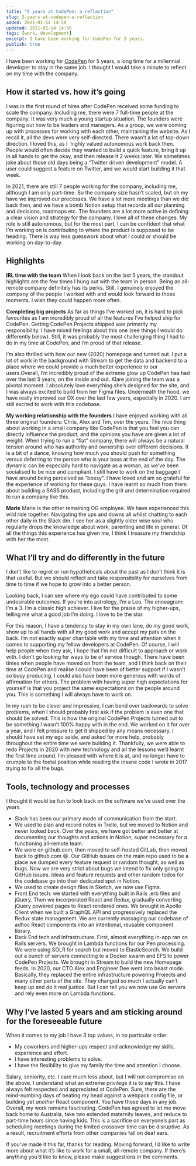 ```yaml
---
title: "5 years at CodePen: a reflection"
slug: 5-years-at-codepen-a-reflection
added: 2021-01-14 14:50
updated: 2021-01-14 14:50
tags: [work, development]
excerpt: I have been working for CodePen for 5 years.
publish: true
---
```


I have been working for [CodePen](https://codepen.io) for 5 years, a long time for a millennial developer to stay in the same job. I thought I would take a minute to reflect on my time with the company.

## How it started vs. how it’s going

I was in the first round of hires after CodePen received some funding to scale the company. Including me, there were 7 full-time people at the company. It was very much a young startup situation. The founders were figuring out how to be leaders and managers. As a group, we were coming up with processes for working with each other, maintaining the website. As I recall it, all the devs were very self-directed. There wasn’t a lot of top-down direction. I loved this, as I  highly valued autonomous work back then. People would often decide they wanted to build a quick feature, bring it up in all hands to get the okay, and then release it 2 weeks later. We sometimes joke about those old days being a “Twitter driven development” model. A user could suggest a feature on Twitter, and we would start building it that week.

In 2021, there are still 7 people working for the company, including me, although I am only part-time. So the company size hasn’t scaled, but oh my have we improved our processes. We have a lot more meetings than we did back then, and we have a bomb Notion setup that records all our planning and decisions, roadmaps etc. The founders are a lot more active in defining a clear vision and strategy for the company. I love all of these changes. My role is still autonomous, but for the most part, I can be confident that what I’m working on is contributing to where the product is supposed to be heading. There is way less guesswork about what I could or should be working on day-to-day.  

## Highlights

**IRL time with the team**
When I look back on the last 5 years, the standout highlights are the few times I hung out with the team in person. Being an all-remote company definitely has its perks. Still, I genuinely enjoyed the company of the people I worked with and would look forward to those moments. I wish they could happen more often.

**Completing big projects**
As far as things I’ve worked on, it is hard to pick favourites as I am incredibly proud of all the features I’ve helped ship for CodePen. Getting CodePen Projects shipped was primarily my responsibility. I have mixed feelings about this one (see things I would do differently below). Still, it was probably the most challenging thing I had to do in my time at CodePen, and I’m proud of that release.

I’m also thrilled with how our new (2020) homepage and turned out. I put a lot of work in the background with Stream to get the data and backend to a place where we could provide a much better experience to our users.Overall, I’m incredibly proud of the extreme glow up CodePen has had over the last 5 years, on the inside and out. Klare joining the team was a pivotal moment. I absolutely love everything she’s designed for the site, and I was always excited to build from her Figma files. Underneath the hood, we have really improved our DX over the last few years, especially in 2020. I am still excited to work with this codebase.

**My working relationship with the founders**
I have enjoyed working with all three original founders: Chris, Alex and Tim, over the years. The nice thing about working in a small company like CodePen is that you feel you can directly influence the product, and the opinions you have are given a lot of weight. When trying to run a “flat” company, there will always be a natural tension around who has authority and ownership over different decisions. It is a bit of a dance, knowing how much you should push for something versus deferring to the person who is your boss at the end of the day. The dynamic can be especially hard to navigate as a woman, as we’ve been socialised to be nice and compliant. I still have to work on the baggage I have around being perceived as “bossy”. I have loved and am so grateful for the experience of working for these guys. I have learnt so much from them about building a SASS product, including the grit and determination required to run a company like this.

**Marie**
Marie is the other remaining OG employee. We have experienced this wild ride together. Navigating the ups and downs all whilst chatting to each other daily in the Slack dm. I see her as a slightly older wise soul who regularly drops the knowledge about work, parenting and life in general. Of all the things this experience has given me, I think I treasure my friendship with her the most.

## What I’ll try and do differently in the future

I don’t like to regret or run hypotheticals about the past as I don’t think it is that useful. But we should reflect and take responsibility for ourselves from time to time if we hope to grow into a better person.

Looking back, I can see where my ego could have contributed to some undesirable outcomes. If you’re into astrology, I’m a Leo. The enneagram: I’m a 3. I’m a classic high achiever. I live for the praise of my higher-ups, telling me what a good job I’m doing. I love to be the star.

For this reason, I have a tendency to stay in my own lane, do my good work, show up to all hands with all my good work and accept my pats on the back. I’m not exactly super charitable with my time and attention when it comes to supporting my fellow developers at CodePen. Of course, I will help people when they ask, I hope that I’m not difficult to approach or work with. I don’t go looking for ways to be of service though. There have been times when people have moved on from the team, and I think back on their time at CodePen and realise I could have been of better support if I wasn’t so busy producing. I could also have been more generous with words of affirmation for others. The problem with having super high expectations for yourself is that you project the same expectations on the people around you. This is something I will always have to work on.

In my rush to be clever and impressive, I can bend over backwards to solve problems, when I should probably first ask if the problem is even one that should be solved. This is how the original CodePen Projects turned out to be something I wasn’t 100% happy with in the end. We worked on it for over a year, and I felt pressure to get it shipped by any means necessary. I should have set my ego aside, and asked for more help, probably throughout the entire time we were building it. Thankfully, we were able to redo Projects in 2020 with new technology and all the lessons we’d learnt the first time around. I’m pleased with where it is at, and no longer have to crumple to the foetal position while reading the insane code I wrote in 2017 trying to fix all the bugs.

## Tools, technology and processes

I thought it would be fun to look back on the software we’ve used over the years.

- Slack has been our primary mode of communication from the start.
- We used to plan and record notes in Trello, but we moved to Notion and never looked back. Over the years, we have got better and better at documenting our thoughts and actions in Notion, super necessary for a functioning all-remote team.
- We were on github.com, then moved to self-hosted GitLab, then moved back to github.com 😆. Our GitHub issues on the main repo used to be a place we dumped every feature request or random thought, as well as bugs. Now we are very strict about bugs we intend to fix only going to GitHub issues. Ideas and feature requests and other random todos for the codebase go into their dedicated spot in Notion.
- We used to create design files in Sketch, we now use Figma.
- Front End tech: we started with everything built in Rails .erb files and jQuery. Then we incorporated React and Redux, gradually converting jQuery powered pages to React rendered ones. We brought in Apollo Client when we built a GraphQL API and progressively replaced the Redux state management. We are currently massaging our codebase of adhoc React components into an intentional, reusable component library.
- Back End tech and infrastructure. First, almost everything in-app ran on Rails servers. We brought in Lambda functions for our Pen processing. We were using SOLR for search but moved to ElasticSearch. We build out a bunch of servers connecting to a Docker swarm and EFS to power CodePen Projects. We brought in Stream to build the new Homepage feeds. In 2020, our CTO Alex and Engineer Dee went into beast mode. Basically, they replaced the entire infrastructure powering Projects and many other parts of the site. They changed so much I actually can’t keep up and do it real justice. But I can tell you we now use Go servers and rely even more on Lambda functions.

## Why I’ve lasted 5 years and am sticking around for the foreseeable future

When it comes to my job I have 3 top values, in no particular order:

- My coworkers and higher-ups respect and acknowledge my skills, experience and effort.
- I have interesting problems to solve.
- I have the flexibility to give my family the time and attention I choose.

Salary, seniority, etc. I care much less about, but I will not compromise on the above. I understand what an extreme privilege it is to say this. I have always felt respected and appreciated at CodePen. Sure, there are the mind-numbing days of beating my head against a webpack config file, or building yet _another_ React component. You have those days in any job. Overall, my work remains fascinating. CodePen has agreed to let me move back home to Australia, take two extended maternity leaves, and reduce to part-time hours since having kids. This is a sacrifice on everyone’s part as scheduling meetings during the limited crossover time can be disruptive. As a result, recruitment efforts from other companies fall on deaf ears.

If you’ve made it this far, thanks for reading. Moving forward, I’d like to write more about what it’s like to work for a small, all-remote company. If there’s anything you’d like to know, please make suggestions in the comments.
